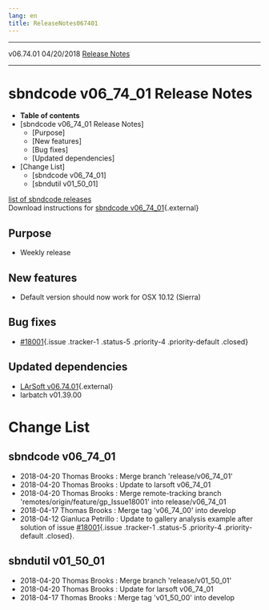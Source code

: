 ```yaml
---
lang: en
title: ReleaseNotes067401
---
```


  ----------- ------------ -- -- ------------------------------------------------------
  v06.74.01   04/20/2018         [Release Notes](ReleaseNotes067401.html)
  ----------- ------------ -- -- ------------------------------------------------------



sbndcode v06\_74\_01 Release Notes
======================================================================================

-   **Table of contents**
-   [sbndcode v06\_74\_01 Release
    Notes]
    -   [Purpose]
    -   [New features]
    -   [Bug fixes]
    -   [Updated dependencies]
-   [Change List]
    -   [sbndcode v06\_74\_01]
    -   [sbndutil v01\_50\_01]

[list of sbndcode
releases](List_of_SBND_code_releases.html)\
Download instructions for [sbndcode
v06\_74\_01](http://scisoft.fnal.gov/scisoft/bundles/sbnd/v06_74_01/sbndcode-v06_74_01.html){.external}



Purpose
----------------------------------

-   Weekly release



New features
--------------------------------------------

-   Default version should now work for OSX 10.12 (Sierra)



Bug fixes
--------------------------------------

-   [\#18001](/redmine/issues/18001 "Bug: lar::ProviderPack should accept objects of classes derived from the required ones (Closed)"){.issue
    .tracker-1 .status-5 .priority-4 .priority-default .closed}



Updated dependencies
------------------------------------------------------------

-   [LArSoft
    v06.74.01](https://cdcvs.fnal.gov/redmine/projects/larsoft/wiki/ReleaseNotes067401){.external}
-   larbatch v01.39.00



Change List
==========================================



sbndcode v06\_74\_01
----------------------------------------------------------

-   2018-04-20 Thomas Brooks : Merge branch \'release/v06\_74\_01\'
-   2018-04-20 Thomas Brooks : Update to larsoft v06\_74\_01
-   2018-04-20 Thomas Brooks : Merge remote-tracking branch
    \'remotes/origin/feature/gp\_Issue18001\' into release/v06\_74\_01
-   2018-04-17 Thomas Brooks : Merge tag \'v06\_74\_00\' into develop
-   2018-04-12 Gianluca Petrillo : Update to gallery analysis example
    after solution of issue
    [\#18001](/redmine/issues/18001 "Bug: lar::ProviderPack should accept objects of classes derived from the required ones (Closed)"){.issue
    .tracker-1 .status-5 .priority-4 .priority-default .closed}.



sbndutil v01\_50\_01
----------------------------------------------------------

-   2018-04-20 Thomas Brooks : Merge branch \'release/v01\_50\_01\'
-   2018-04-20 Thomas Brooks : Update for larsoft v06\_74\_01
-   2018-04-17 Thomas Brooks : Merge tag \'v01\_50\_00\' into develop
